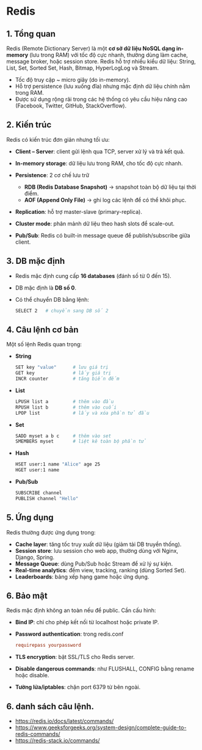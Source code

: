 # Redis


## 1. Tổng quan

Redis (Remote Dictionary Server) là một **cơ sở dữ liệu NoSQL dạng in-memory** (lưu trong RAM) với tốc độ cực nhanh, thường dùng làm cache, message broker, hoặc session store. Redis hỗ trợ nhiều kiểu dữ liệu: String, List, Set, Sorted Set, Hash, Bitmap, HyperLogLog và Stream.

* Tốc độ truy cập \~ micro giây (do in-memory).
* Hỗ trợ persistence (lưu xuống đĩa) nhưng mặc định dữ liệu chính nằm trong RAM.
* Được sử dụng rộng rãi trong các hệ thống có yêu cầu hiệu năng cao (Facebook, Twitter, GitHub, StackOverflow).
## 2. Kiến trúc

Redis có kiến trúc đơn giản nhưng tối ưu:

* **Client – Server**: client gửi lệnh qua TCP, server xử lý và trả kết quả.
* **In-memory storage**: dữ liệu lưu trong RAM, cho tốc độ cực nhanh.
* **Persistence**: 2 cơ chế lưu trữ

  * **RDB (Redis Database Snapshot)** → snapshot toàn bộ dữ liệu tại thời điểm.
  * **AOF (Append Only File)** → ghi log các lệnh để có thể khôi phục.
* **Replication**: hỗ trợ master-slave (primary-replica).
* **Cluster mode**: phân mảnh dữ liệu theo hash slots để scale-out.
* **Pub/Sub**: Redis có built-in message queue để publish/subscribe giữa client.
## 3. DB mặc định

* Redis mặc định cung cấp **16 databases** (đánh số từ 0 đến 15).
* DB mặc định là **DB số 0**.
* Có thể chuyển DB bằng lệnh:

  ```bash
  SELECT 2   # chuyển sang DB số 2
  ```
## 4. Câu lệnh cơ bản

Một số lệnh Redis quan trọng:

* **String**

  ```bash
  SET key "value"      # lưu giá trị
  GET key              # lấy giá trị
  INCR counter         # tăng biến đếm
  ```

* **List**

  ```bash
  LPUSH list a         # thêm vào đầu
  RPUSH list b         # thêm vào cuối
  LPOP list            # lấy và xóa phần tử đầu
  ```

* **Set**

  ```bash
  SADD myset a b c     # thêm vào set
  SMEMBERS myset       # liệt kê toàn bộ phần tử
  ```

* **Hash**

  ```bash
  HSET user:1 name "Alice" age 25
  HGET user:1 name
  ```

* **Pub/Sub**

  ```bash
  SUBSCRIBE channel
  PUBLISH channel "Hello"
  ```
## 5. Ứng dụng

Redis thường được ứng dụng trong:

* **Cache layer**: tăng tốc truy xuất dữ liệu (giảm tải DB truyền thống).
* **Session store**: lưu session cho web app, thường dùng với Nginx, Django, Spring.
* **Message Queue**: dùng Pub/Sub hoặc Stream để xử lý sự kiện.
* **Real-time analytics**: đếm view, tracking, ranking (dùng Sorted Set).
* **Leaderboards**: bảng xếp hạng game hoặc ứng dụng.

## 6. Bảo mật

Redis mặc định không an toàn nếu để public. Cần cấu hình:

* **Bind IP**: chỉ cho phép kết nối từ localhost hoặc private IP.
* **Password authentication**: trong redis.conf

  ```conf
  requirepass yourpassword
  ```
* **TLS encryption**: bật SSL/TLS cho Redis server.
* **Disable dangerous commands**: như FLUSHALL, CONFIG bằng rename hoặc disable.
* **Tường lửa/iptables**: chặn port 6379 từ bên ngoài.
## 6. danh sách câu lệnh.
- https://redis.io/docs/latest/commands/
- https://www.geeksforgeeks.org/system-design/complete-guide-to-redis-commands/
- https://redis-stack.io/commands/
